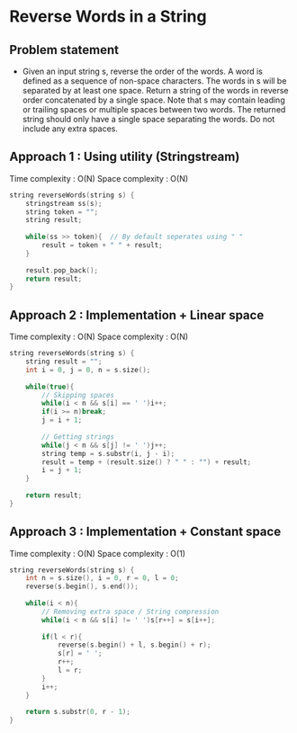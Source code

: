 # Reverse Words in a String

## Problem statement 

- Given an input string s, reverse the order of the words. A word is defined as a sequence of non-space characters. The words in s will be separated by at least one space. Return a string of the words in reverse order concatenated by a single space. Note that s may contain leading or trailing spaces or multiple spaces between two words. The returned string should only have a single space separating the words. Do not include any extra spaces.

## Approach 1 : Using utility (Stringstream)

Time complexity : O(N) 
Space complexity : O(N)

```cpp
string reverseWords(string s) {
    stringstream ss(s);
    string token = ""; 
    string result;
    
    while(ss >> token){  // By default seperates using " "
        result = token + " " + result;
    }
    
    result.pop_back();
    return result;
}
```

## Approach 2 : Implementation + Linear space

Time complexity : O(N) 
Space complexity : O(N)

```cpp
string reverseWords(string s) {
    string result = "";
    int i = 0, j = 0, n = s.size();
    
    while(true){
        // Skipping spaces
        while(i < n && s[i] == ' ')i++;
        if(i >= n)break;
        j = i + 1;
        
        // Getting strings
        while(j < n && s[j] != ' ')j++;
        string temp = s.substr(i, j - i);
        result = temp + (result.size() ? " " : "") + result;
        i = j + 1;
    }
    
    return result;
}
```

## Approach 3 : Implementation + Constant space

Time complexity : O(N) 
Space complexity : O(1)

```cpp
string reverseWords(string s) {
    int n = s.size(), i = 0, r = 0, l = 0;
    reverse(s.begin(), s.end());
    
    while(i < n){
        // Removing extra space / String compression
        while(i < n && s[i] != ' ')s[r++] = s[i++];
        
        if(l < r){
            reverse(s.begin() + l, s.begin() + r);
            s[r] = ' ';
            r++;
            l = r;
        }        
        i++;
    }
    
    return s.substr(0, r - 1);
}
```